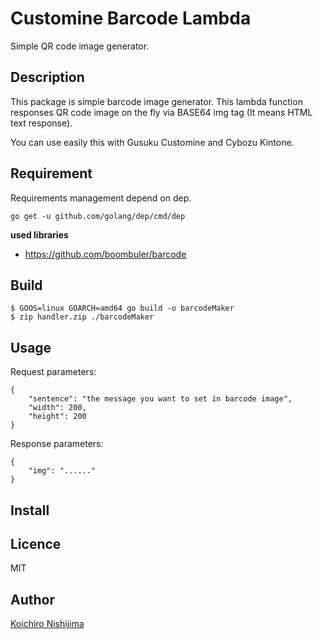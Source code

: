 Customine Barcode Lambda
====

Simple QR code image generator.

## Description

This package is simple barcode image generator. This lambda function responses QR code image on the fly via BASE64 img tag (It means HTML text response).

You can use easily this with Gusuku Customine and Cybozu Kintone.

## Requirement

Requirements management depend on dep.

```
go get -u github.com/golang/dep/cmd/dep
```

**used libraries**

* https://github.com/boombuler/barcode

## Build

```
$ GOOS=linux GOARCH=amd64 go build -o barcodeMaker
$ zip handler.zip ./barcodeMaker
```

## Usage

Request parameters:

```
{
    "sentence": "the message you want to set in barcode image",
    "width": 200,
    "height": 200
}
```

Response parameters:

```
{
    "img": "......"
}
```


## Install


## Licence

MIT

## Author

[Koichiro Nishijima](https://github.com/k-nishijima/)
